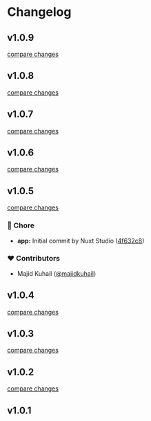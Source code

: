 # Changelog


## v1.0.9

[compare changes](https://github.com/sweetscript/nuxt-nust/compare/v1.0.8...v1.0.9)

## v1.0.8

[compare changes](https://github.com/sweetscript/nuxt-nust/compare/v1.0.7...v1.0.8)

## v1.0.7

[compare changes](https://github.com/sweetscript/nuxt-nust/compare/v1.0.6...v1.0.7)

## v1.0.6

[compare changes](https://github.com/sweetscript/nuxt-nust/compare/v1.0.5...v1.0.6)

## v1.0.5

[compare changes](https://github.com/sweetscript/nuxt-nust/compare/v1.0.4...v1.0.5)

### 🏡 Chore

- **app:** Initial commit by Nuxt Studio ([4f632c8](https://github.com/sweetscript/nuxt-nust/commit/4f632c8))

### ❤️ Contributors

- Majid Kuhail ([@majidkuhail](https://github.com/majidkuhail))

## v1.0.4

[compare changes](https://github.com/sweetscript/nuxt-nust/compare/v1.0.3...v1.0.4)

## v1.0.3

[compare changes](https://github.com/sweetscript/nuxt-nust/compare/v1.0.2...v1.0.3)

## v1.0.2

[compare changes](https://github.com/sweetscript/nust-module/compare/v1.0.1...v1.0.2)

## v1.0.1

